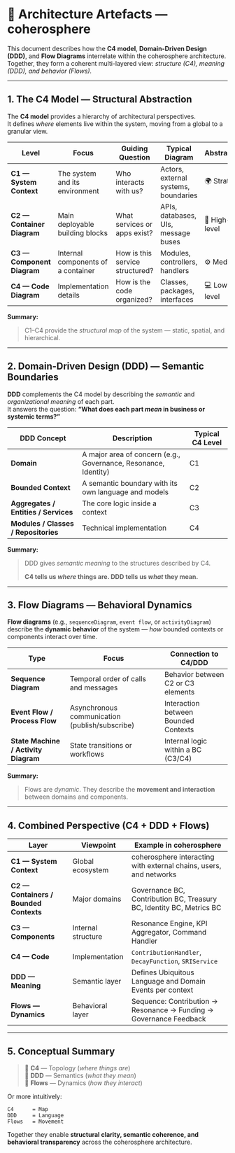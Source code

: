 # 🧭 Architecture Artefacts — coherosphere

This document describes how the **C4 model**, **Domain-Driven Design (DDD)**, and **Flow Diagrams** interrelate within the coherosphere architecture.  
Together, they form a coherent multi-layered view: *structure (C4), meaning (DDD), and behavior (Flows).*

---

## 1. The C4 Model — Structural Abstraction

The **C4 model** provides a hierarchy of architectural perspectives.  
It defines *where* elements live within the system, moving from a global to a granular view.

| Level | Focus | Guiding Question | Typical Diagram | Abstraction |
|--------|--------|------------------|------------------|--------------|
| **C1 — System Context** | The system and its environment | Who interacts with us? | Actors, external systems, boundaries | 🌍 Strategic |
| **C2 — Container Diagram** | Main deployable building blocks | What services or apps exist? | APIs, databases, UIs, message buses | 🧩 High-level |
| **C3 — Component Diagram** | Internal components of a container | How is this service structured? | Modules, controllers, handlers | ⚙️ Medium |
| **C4 — Code Diagram** | Implementation details | How is the code organized? | Classes, packages, interfaces | 💻 Low-level |

**Summary:**  
> C1–C4 provide the *structural map* of the system — static, spatial, and hierarchical.

---

## 2. Domain-Driven Design (DDD) — Semantic Boundaries

**DDD** complements the C4 model by describing the *semantic* and *organizational meaning* of each part.  
It answers the question: **“What does each part *mean* in business or systemic terms?”**

| DDD Concept | Description | Typical C4 Level |
|--------------|-------------|------------------|
| **Domain** | A major area of concern (e.g., Governance, Resonance, Identity) | C1 |
| **Bounded Context** | A semantic boundary with its own language and models | C2 |
| **Aggregates / Entities / Services** | The core logic inside a context | C3 |
| **Modules / Classes / Repositories** | Technical implementation | C4 |

**Summary:**  
> DDD gives *semantic meaning* to the structures described by C4.  
>  
> **C4 tells us *where* things are. DDD tells us *what* they mean.**

---

## 3. Flow Diagrams — Behavioral Dynamics

**Flow diagrams** (e.g., `sequenceDiagram`, `event flow`, or `activityDiagram`) describe the **dynamic behavior** of the system — *how* bounded contexts or components interact over time.

| Type | Focus | Connection to C4/DDD |
|------|--------|----------------------|
| **Sequence Diagram** | Temporal order of calls and messages | Behavior between C2 or C3 elements |
| **Event Flow / Process Flow** | Asynchronous communication (publish/subscribe) | Interaction between Bounded Contexts |
| **State Machine / Activity Diagram** | State transitions or workflows | Internal logic within a BC (C3/C4) |

**Summary:**  
> Flows are *dynamic*. They describe the **movement and interaction** between domains and components.

---

## 4. Combined Perspective (C4 + DDD + Flows)

| Layer | Viewpoint | Example in coherosphere |
|--------|------------|--------------------------|
| **C1 — System Context** | Global ecosystem | coherosphere interacting with external chains, users, and networks |
| **C2 — Containers / Bounded Contexts** | Major domains | Governance BC, Contribution BC, Treasury BC, Identity BC, Metrics BC |
| **C3 — Components** | Internal structure | Resonance Engine, KPI Aggregator, Command Handler |
| **C4 — Code** | Implementation | `ContributionHandler`, `DecayFunction`, `SRIService` |
| **DDD — Meaning** | Semantic layer | Defines Ubiquitous Language and Domain Events per context |
| **Flows — Dynamics** | Behavioral layer | Sequence: Contribution → Resonance → Funding → Governance Feedback |

---

## 5. Conceptual Summary

> 🧭 **C4** — Topology (*where things are*)  
> 🧩 **DDD** — Semantics (*what they mean*)  
> 🔁 **Flows** — Dynamics (*how they interact*)

Or more intuitively:

```
C4      = Map
DDD     = Language
Flows   = Movement
```

Together they enable **structural clarity, semantic coherence, and behavioral transparency** across the coherosphere architecture.
